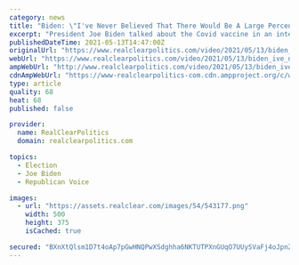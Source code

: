 ```yaml
---
category: news
title: "Biden: \"I've Never Believed That There Would Be A Large Percentage Of Americans Wouldn't Get The Vaccine\""
excerpt: "President Joe Biden talked about the Covid vaccine in an interview with MSNBC host Lawrence O'Donnell: \"They're showing up. All this stuff about vaccine hesitancy; the truth of the matter is more and more and more people are getting the vaccine."
publishedDateTime: 2021-05-13T14:47:00Z
originalUrl: "https://www.realclearpolitics.com/video/2021/05/13/biden_ive_never_believed_that_there_would_be_a_large_percentage_of_americans_wouldnt_get_the_vaccine.html#!"
webUrl: "https://www.realclearpolitics.com/video/2021/05/13/biden_ive_never_believed_that_there_would_be_a_large_percentage_of_americans_wouldnt_get_the_vaccine.html#!"
ampWebUrl: "http://www.realclearpolitics.com/video/2021/05/13/biden_ive_never_believed_that_there_would_be_a_large_percentage_of_americans_wouldnt_get_the_vaccine.amp.html"
cdnAmpWebUrl: "https://www-realclearpolitics-com.cdn.ampproject.org/c/www.realclearpolitics.com/video/2021/05/13/biden_ive_never_believed_that_there_would_be_a_large_percentage_of_americans_wouldnt_get_the_vaccine.amp.html"
type: article
quality: 68
heat: 68
published: false

provider:
  name: RealClearPolitics
  domain: realclearpolitics.com

topics:
  - Election
  - Joe Biden
  - Republican Voice

images:
  - url: "https://assets.realclear.com/images/54/543177.png"
    width: 500
    height: 375
    isCached: true

secured: "BXnXtQlsm1D7t4oAp7pGwHNQPwXSdghha6NKTUTPXnGUqO7UUySVaFj4oJpnZWVMq4xh786+rdP3T9QLzXjkT1mkw3ZtJ5jFOTZw2H7iraNtL4TOZQq0OoCz5ST2aRukh0PWI01177xX1OfBalSr3N47dO4kjClTv0y7JmYIxvB/iNiK7rgIyRZvpb+WXecJOlIPp6FCSOgpkurHNmuZMwm0Pz+Vhd+BnJP47ZeHHpiVjUS869qW2JcVqgtvb2U1eYYMKxYYPiACxTWJsinGX88G+0S5398SjBrGSByS8HlZH4PYS3hFKMB8Iwm9YHyO5tqkokp0m2lytgLFKilsQKU2YYKfcfoES01QRYXDnoE=;MF9Riof0gqZcSrb4KZ+FSg=="
---
```


